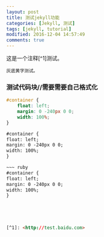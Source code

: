 ```yaml
---
layout: post
title: 测试jekyll功能 
categories: [Jekyll, 测试]
tags: [jekyll, tutorial]
modified: 2016-12-04 14:57:49
comments: true
---
```


这是一个注释[^1]测试。

<!--more-->
`灰底黄字测试。`

### 测试代码块//需要需要自己格式化
~~~ css
#container {
    float: left;
    margin: 0 -240px 0 0;
    width: 100%;
}
~~~

~~~ html
#container {
float: left;
margin: 0 -240px 0 0;
width: 100%;
}

~~~ ruby
#container {
float: left;
margin: 0 -240px 0 0;
width: 100%;
}





[^1]: <http://test.baidu.com>


